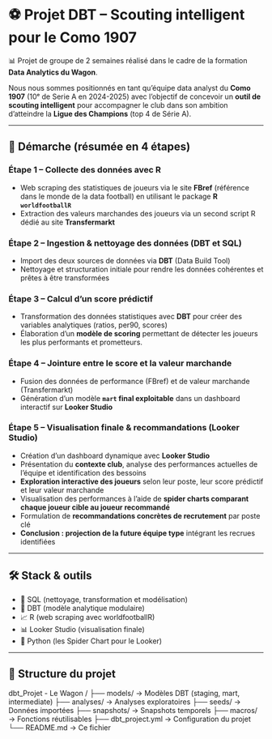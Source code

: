 # ⚽ Projet DBT – Scouting intelligent pour le Como 1907

📊 Projet de groupe de 2 semaines réalisé dans le cadre de la formation **Data Analytics du Wagon**.

Nous nous sommes positionnés en tant qu’équipe data analyst du **Como 1907** (10ᵉ de Serie A en 2024-2025) avec l’objectif de concevoir un **outil de scouting intelligent** pour accompagner le club dans son ambition d’atteindre la **Ligue des Champions** (top 4 de Série A).

---

## 🧠 Démarche (résumée en 4 étapes)

### Étape 1 – Collecte des données avec R

- Web scraping des statistiques de joueurs via le site **FBref** (référence dans le monde de la data football) en utilisant le package **R `worldfootballR`**
- Extraction des valeurs marchandes des joueurs via un second script R dédié au site **Transfermarkt** 

### Étape 2 – Ingestion & nettoyage des données (DBT et SQL)

- Import des deux sources de données via **DBT** (Data Build Tool)
- Nettoyage et structuration initiale pour rendre les données cohérentes et prêtes à être transformées

### Étape 3 – Calcul d’un score prédictif 

- Transformation des données statistiques avec **DBT** pour créer des variables analytiques (ratios, per90, scores)
- Élaboration d’un **modèle de scoring** permettant de détecter les joueurs les plus performants et prometteurs.
    

### Étape 4 – Jointure entre le score et la valeur marchande

- Fusion des données de performance (FBref) et de valeur marchande (Transfermarkt)
- Génération d’un modèle **`mart` final exploitable** dans un dashboard interactif sur **Looker Studio**

### Étape 5 – Visualisation finale & recommandations (Looker Studio)

- Création d’un dashboard dynamique avec **Looker Studio**
- Présentation du **contexte club**, analyse des performances actuelles de l’équipe et identification des bessoins
- **Exploration interactive des joueurs** selon leur poste, leur score prédictif et leur valeur marchande
- Visualisation des performances à l’aide de **spider charts comparant chaque joueur cible au joueur recommandé**
- Formulation de **recommandations concrètes de recrutement** par poste clé
- **Conclusion : projection de la future équipe type** intégrant les recrues identifiées

---


## 🛠️ Stack & outils


- 🧮 SQL (nettoyage, transformation et modélisation)
- 🧱 DBT (modèle analytique modulaire)
- 📈 R (web scraping avec worldfootballR)
- 📊 Looker Studio (visualisation finale)
- 🐍 Python (les Spider Chart pour le Looker)

---

## 📁 Structure du projet

dbt_Projet - Le Wagon /
├── models/ → Modèles DBT (staging, mart, intermediate)
├── analyses/ → Analyses exploratoires
├── seeds/ → Données importées
├── snapshots/ → Snapshots temporels
├── macros/ → Fonctions réutilisables
├── dbt_project.yml → Configuration du projet
└── README.md → Ce fichier


